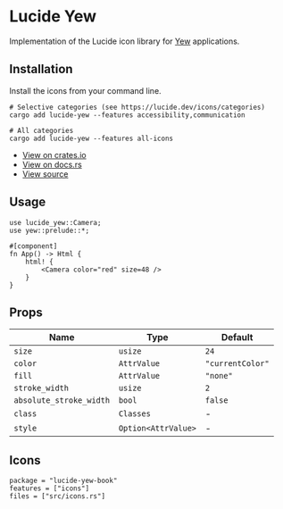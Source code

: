 # Lucide Yew

Implementation of the Lucide icon library for [Yew](https://yew.rs/) applications.

## Installation

Install the icons from your command line.

```shell
# Selective categories (see https://lucide.dev/icons/categories)
cargo add lucide-yew --features accessibility,communication

# All categories
cargo add lucide-yew --features all-icons
```

- [View on crates.io](https://crates.io/crates/lucide-yew)
- [View on docs.rs](https://docs.rs/lucide-yew/latest/lucide_yew/)
- [View source](https://github.com/RustForWeb/lucide/tree/main/packages/yew)

## Usage

```rust,ignore
use lucide_yew::Camera;
use yew::prelude::*;

#[component]
fn App() -> Html {
    html! {
        <Camera color="red" size=48 />
    }
}
```

## Props

| Name                    | Type                | Default          |
| ----------------------- | ------------------- | ---------------- |
| `size`                  | `usize`             | `24`             |
| `color`                 | `AttrValue`         | `"currentColor"` |
| `fill`                  | `AttrValue`         | `"none"`         |
| `stroke_width`          | `usize`             | `2`              |
| `absolute_stroke_width` | `bool`              | `false`          |
| `class`                 | `Classes`           | -                |
| `style`                 | `Option<AttrValue>` | -                |

## Icons

```toml,trunk
package = "lucide-yew-book"
features = ["icons"]
files = ["src/icons.rs"]
```
